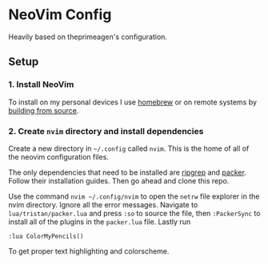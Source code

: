 # NeoVim Config
Heavily based on theprimeagen's configuration.

## Setup
### 1. Install NeoVim
To install on my personal devices I use [homebrew](https://docs.brew.sh/Homebrew-on-Linux) or on remote systems by [building from source]([url](https://github.com/neovim/neovim/blob/master/INSTALL.md#install-from-source)).

### 2. Create `nvim` directory and install dependencies
Create a new directory in `~/.config` called `nvim`. This is the home of all of the neovim configuration files.

The only dependencies that need to be installed are [ripgrep](https://github.com/BurntSushi/ripgrep/releases/) and [packer](https://github.com/wbthomason/packer.nvim). Follow their installation guides.
Then go ahead and clone this repo.

Use the command `nvim ~/.config/nvim` to open the `netrw` file explorer in the nvim directory. Ignore all the error messages. 
Navigate to `lua/tristan/packer.lua` and press `:so` to source the file, then `:PackerSync` to install all of the plugins in the `packer.lua` file. 
Lastly run

```
:lua ColorMyPencils()
```

To get proper text highlighting and colorscheme.

